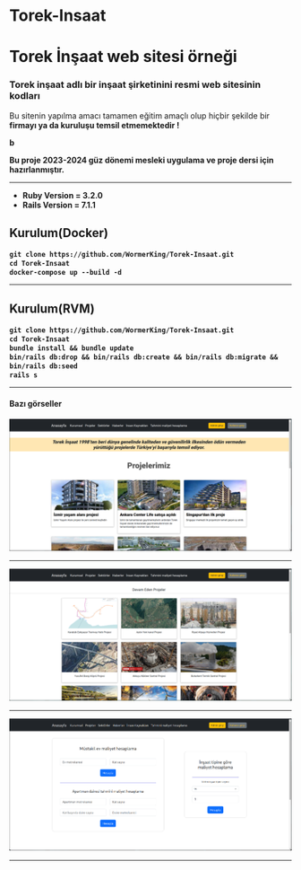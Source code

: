 # Torek-Insaat
Torek İnşaat web sitesi örneği
=======
### Torek inşaat adlı bir inşaat şirketinini resmi web sitesinin kodları
<p>Bu sitenin yapılma amacı tamamen eğitim amaçlı olup hiçbir şekilde bir <b>firmayı ya da kuruluşu temsil etmemektedir !</p>b</p>
<p>Bu proje 2023-2024 güz dönemi mesleki uygulama ve proje dersi için hazırlanmıştır.</p>
<hr>

* Ruby Version = 3.2.0
* Rails Version = 7.1.1


## Kurulum(Docker)
```
git clone https://github.com/WormerKing/Torek-Insaat.git
cd Torek-Insaat
docker-compose up --build -d
```

<hr>

## Kurulum(RVM)
```
git clone https://github.com/WormerKing/Torek-Insaat.git
cd Torek-Insaat
bundle install && bundle update
bin/rails db:drop && bin/rails db:create && bin/rails db:migrate && bin/rails db:seed
rails s
```

<hr>

#### Bazı görseller
![Anasayfa](/app/assets/images/github/anasayfa.png)<hr>
![Görsel](/app/assets/images/github/gorsel1.png)<hr>
![Görsel](/app/assets/images/github/gorsel2.png)<hr>
